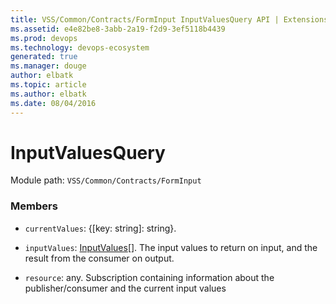 ```yaml
---
title: VSS/Common/Contracts/FormInput InputValuesQuery API | Extensions for Azure DevOps Services
ms.assetid: e4e82be8-3abb-2a19-f2d9-3ef5118b4439
ms.prod: devops
ms.technology: devops-ecosystem
generated: true
ms.manager: douge
author: elbatk
ms.topic: article
ms.author: elbatk
ms.date: 08/04/2016
---
```


# InputValuesQuery

Module path: `VSS/Common/Contracts/FormInput`


### Members

* `currentValues`: {[key: string]: string}. 

* `inputValues`: [InputValues](../../../../VSS/Common/Contracts/FormInput/InputValues.md)[]. The input values to return on input, and the result from the consumer on output.

* `resource`: any. Subscription containing information about the publisher/consumer and the current input values

